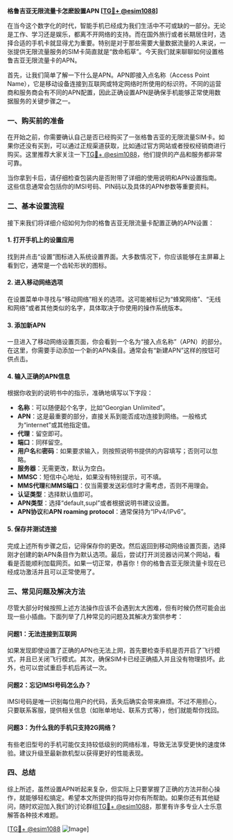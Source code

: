 **格鲁吉亚无限流量卡怎麽設置APN [[TG💪+ @esim1088](https://t.me/s/esim1088)]**

在当今这个数字化的时代，智能手机已经成为我们生活中不可或缺的一部分。无论是工作、学习还是娱乐，都离不开网络的支持。而在国外旅行或者长期居住时，选择合适的手机卡就显得尤为重要。特别是对于那些需要大量数据流量的人来说，一张提供无限流量服务的SIM卡简直就是“救命稻草”。今天我们就来聊聊如何设置格鲁吉亚无限流量卡的APN。

首先，让我们简单了解一下什么是APN。APN即接入点名称（Access Point Name），它是移动设备连接到互联网或特定网络时所使用的标识符。不同的运营商和服务商会有不同的APN配置，因此正确设置APN是确保手机能够正常使用数据服务的关键步骤之一。

### **一、购买前的准备**
在开始之前，你需要确认自己是否已经购买了一张格鲁吉亚的无限流量SIM卡。如果你还没有买到，可以通过正规渠道获取，比如通过官方网站或者授权经销商进行购买。这里推荐大家关注一下[TG💪+ @esim1088](https://t.me/s/esim1088)，他们提供的产品和服务都非常可靠。

当你拿到卡后，请仔细检查包装内是否附带了详细的使用说明和APN设置指南。这些信息通常会包括你的IMSI号码、PIN码以及具体的APN参数等重要资料。

### **二、基本设置流程**
接下来我们将详细介绍如何为你的格鲁吉亚无限流量卡配置正确的APN设置：

#### **1. 打开手机上的设置应用**
找到并点击“设置”图标进入系统设置界面。大多数情况下，你应该能够在主屏幕上看到它，通常是一个齿轮形状的图标。

#### **2. 进入移动网络选项**
在设置菜单中寻找与“移动网络”相关的选项。这可能被标记为“蜂窝网络”、“无线和网络”或者其他类似的名字，具体取决于你使用的操作系统版本。

#### **3. 添加新APN**
一旦进入了移动网络设置页面，你会看到一个名为“接入点名称”（APN）的部分。在这里，你需要手动添加一个新的APN条目。通常会有“新建APN”这样的按钮可供点击。

#### **4. 输入正确的APN信息**
根据你收到的说明书中的指示，准确地填写以下字段：
- **名称**：可以随便起个名字，比如“Georgian Unlimited”。
- **APN**：这是最重要的部分，直接关系到能否成功连接到网络。一般格式为“internet”或其他指定值。
- **代理**：留空即可。
- **端口**：同样留空。
- **用户名**和**密码**：如果要求输入，则按照说明书提供的内容填写；否则可以忽略。
- **服务器**：无需更改，默认为空白。
- **MMSC**：短信中心地址，如果没有特别提示，可不填。
- **MMS代理**和**MMS端口**：仅当需要发送彩信时才需考虑，否则不用理会。
- **认证类型**：选择默认值即可。
- **APN类型**：选择“default,supl”或者根据说明书建议设置。
- **APN协议**和**APN roaming protocol**：通常保持为“IPv4/IPv6”。

#### **5. 保存并测试连接**
完成上述所有步骤之后，记得保存你的更改。然后返回到移动网络设置页面，选择刚才创建的新APN条目作为默认选项。最后，尝试打开浏览器访问某个网站，看看是否能顺利加载网页。如果一切正常，恭喜你！你的格鲁吉亚无限流量卡现在已经成功激活并且可以正常使用了。

### **三、常见问题及解决方法**
尽管大部分时候按照上述方法操作应该不会遇到太大困难，但有时候仍然可能会出现一些小插曲。下面列举了几种常见的问题及其解决方案供参考：

#### **问题1：无法连接到互联网**
如果发现即使设置了正确的APN也无法上网，首先要检查手机是否开启了飞行模式，并且已关闭飞行模式。其次，确保SIM卡已经正确插入并且没有物理损坏。此外，也可以尝试重启手机后再试一次。

#### **问题2：忘记IMSI号码怎么办？**
IMSI号码是唯一识别每位用户的代码，丢失后确实会带来麻烦。不过不用担心，只要联系客服，提供相关信息（如账单地址、联系方式等），他们就能帮你找回。

#### **问题3：为什么我的手机只支持2G网络？**
有些老旧型号的手机可能仅支持较低级别的网络标准，导致无法享受更快的速度体验。建议升级至最新款机型以获得更好的性能表现。

### **四、总结**
综上所述，虽然设置APN听起来复杂，但实际上只要掌握了正确的方法并耐心操作，就能够轻松搞定。希望本文所提供的指导对你有所帮助。如果你还有其他疑问，随时欢迎加入我们的讨论群组[TG💪+ @esim1088](https://t.me/s/esim1088)，那里有许多专业人士乐意解答各种技术难题。

[[TG💪+ @esim1088](https://t.me/s/esim1088) ![Image](https://i.postimg.cc/4NQfJmqS/Snipaste-2025-05-13-00-14-12.png)]